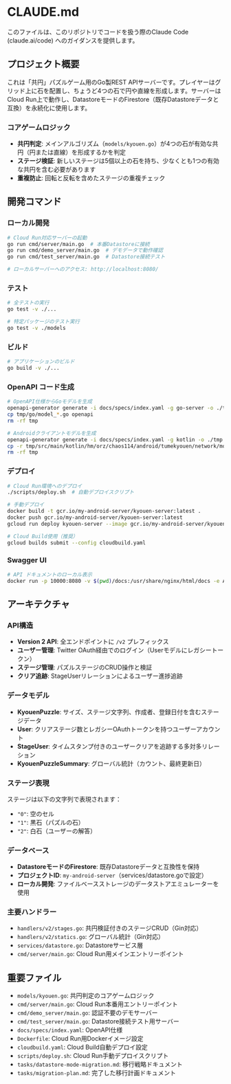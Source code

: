 # CLAUDE.md

このファイルは、このリポジトリでコードを扱う際のClaude Code (claude.ai/code) へのガイダンスを提供します。

## プロジェクト概要

これは「共円」パズルゲーム用のGo製REST APIサーバーです。プレイヤーはグリッド上に石を配置し、ちょうど4つの石で円や直線を形成します。サーバーはCloud Run上で動作し、DatastoreモードのFirestore（既存Datastoreデータと互換）を永続化に使用します。

### コアゲームロジック
- **共円判定**: メインアルゴリズム（`models/kyouen.go`）が4つの石が有効な共円（円または直線）を形成するかを判定
- **ステージ検証**: 新しいステージは5個以上の石を持ち、少なくとも1つの有効な共円を含む必要があります
- **重複防止**: 回転と反転を含めたステージの重複チェック

## 開発コマンド

### ローカル開発
```bash
# Cloud Run対応サーバーの起動
go run cmd/server/main.go  # 本番Datastoreに接続
go run cmd/demo_server/main.go  # デモデータで動作確認
go run cmd/test_server/main.go  # Datastore接続テスト

# ローカルサーバーへのアクセス: http://localhost:8080/
```

### テスト
```bash
# 全テストの実行
go test -v ./...

# 特定パッケージのテスト実行
go test -v ./models
```

### ビルド
```bash
# アプリケーションのビルド
go build -v ./...
```

### OpenAPI コード生成
```bash
# OpenAPI仕様からGoモデルを生成
openapi-generator generate -i docs/specs/index.yaml -g go-server -o ./tmp
cp tmp/go/model_*.go openapi
rm -rf tmp

# Androidクライアントモデルを生成
openapi-generator generate -i docs/specs/index.yaml -g kotlin -o ./tmp --additional-properties="packageName=hm.orz.chaos114.android.tumekyouen.network"
cp -r tmp/src/main/kotlin/hm/orz/chaos114/android/tumekyouen/network/models ../kyouen-android/app/src/main/java/hm/orz/chaos114/android/tumekyouen/network
rm -rf tmp
```

### デプロイ
```bash
# Cloud Run環境へのデプロイ
./scripts/deploy.sh  # 自動デプロイスクリプト

# 手動デプロイ
docker build -t gcr.io/my-android-server/kyouen-server:latest .
docker push gcr.io/my-android-server/kyouen-server:latest
gcloud run deploy kyouen-server --image gcr.io/my-android-server/kyouen-server:latest --region asia-northeast1

# Cloud Build使用（推奨）
gcloud builds submit --config cloudbuild.yaml
```

### Swagger UI
```bash
# API ドキュメントのローカル表示
docker run -p 10000:8080 -v $(pwd)/docs:/usr/share/nginx/html/docs -e API_URL=http://localhost:10000/docs/specs/index.yaml swaggerapi/swagger-ui
```

## アーキテクチャ

### API構造
- **Version 2 API**: 全エンドポイントに `/v2` プレフィックス
- **ユーザー管理**: Twitter OAuth経由でのログイン（Userモデルにレガシートークン）
- **ステージ管理**: パズルステージのCRUD操作と検証
- **クリア追跡**: StageUserリレーションによるユーザー進捗追跡

### データモデル
- **KyouenPuzzle**: サイズ、ステージ文字列、作成者、登録日付を含むステージデータ
- **User**: クリアステージ数とレガシーOAuthトークンを持つユーザーアカウント
- **StageUser**: タイムスタンプ付きのユーザークリアを追跡する多対多リレーション
- **KyouenPuzzleSummary**: グローバル統計（カウント、最終更新日）

### ステージ表現
ステージは以下の文字列で表現されます：
- `"0"`: 空のセル
- `"1"`: 黒石（パズルの石）
- `"2"`: 白石（ユーザーの解答）

### データベース
- **DatastoreモードのFirestore**: 既存Datastoreデータと互換性を保持
- **プロジェクトID**: `my-android-server`（services/datastore.goで設定）
- **ローカル開発**: ファイルベースストレージのデータストアエミュレーターを使用

### 主要ハンドラー
- `handlers/v2/stages.go`: 共円検証付きのステージCRUD（Gin対応）
- `handlers/v2/statics.go`: グローバル統計（Gin対応）
- `services/datastore.go`: Datastoreサービス層
- `cmd/server/main.go`: Cloud Run用メインエントリーポイント

## 重要ファイル
- `models/kyouen.go`: 共円判定のコアゲームロジック
- `cmd/server/main.go`: Cloud Run本番用エントリーポイント
- `cmd/demo_server/main.go`: 認証不要のデモサーバー
- `cmd/test_server/main.go`: Datastore接続テスト用サーバー
- `docs/specs/index.yaml`: OpenAPI仕様
- `Dockerfile`: Cloud Run用Dockerイメージ設定
- `cloudbuild.yaml`: Cloud Build自動デプロイ設定
- `scripts/deploy.sh`: Cloud Run手動デプロイスクリプト
- `tasks/datastore-mode-migration.md`: 移行戦略ドキュメント
- `tasks/migration-plan.md`: 完了した移行計画ドキュメント
